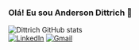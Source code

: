 ### Olá! Eu sou Anderson Dittrich 🖖
![Dittrich GitHub stats](https://github-readme-stats.vercel.app/api?username=thedittrich&show_icons=true&theme=dracula)<br>
[![LinkedIn](https://img.shields.io/badge/LinkedIn-0077B5?style=for-the-badge&logo=linkedin&logoColor=white)](https://www.linkedin.com/in/anderson-dittrich/)
[![Gmail](https://img.shields.io/badge/Gmail-D14836?style=for-the-badge&logo=gmail&logoColor=white)](maito:thedittrich18@gmail.com)

